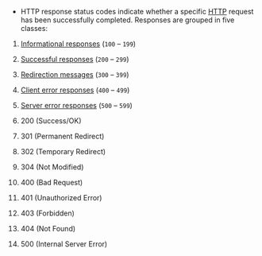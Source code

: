 - HTTP response status codes indicate whether a specific [HTTP](https://developer.mozilla.org/en-US/docs/Web/HTTP) request has been successfully completed. Responses are grouped in five classes:
1. [Informational responses](https://developer.mozilla.org/en-US/docs/Web/HTTP/Status#information_responses) (`100` – `199`)
2. [Successful responses](https://developer.mozilla.org/en-US/docs/Web/HTTP/Status#successful_responses) (`200` – `299`)
3. [Redirection messages](https://developer.mozilla.org/en-US/docs/Web/HTTP/Status#redirection_messages) (`300` – `399`)
4. [Client error responses](https://developer.mozilla.org/en-US/docs/Web/HTTP/Status#client_error_responses) (`400` – `499`)
5. [Server error responses](https://developer.mozilla.org/en-US/docs/Web/HTTP/Status#server_error_responses) (`500` – `599`)


1. 200  (Success/OK)
2. 301 (Permanent Redirect)
3. 302 (Temporary Redirect)
4. 304 (Not Modified)
5. 400 (Bad Request)
6. 401 (Unauthorized Error)
7. 403 (Forbidden)
8. 404 (Not Found)
9. 500 (Internal Server Error)